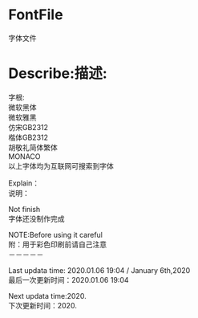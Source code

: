 # FontFile
字体文件

          
Describe:描述:              </br>
==========

字根:                         </br>
微软黑体                      </br>
微软雅黑                      </br>
仿宋GB2312                    </br>
楷体GB2312                    </br>
胡敬礼简体繁体                 </br>
MONACO                        </br>
以上字体均为互联网可搜索到字体   </br>

Explain：                   </br>
说明：                       </br>




Not finish                  </br>
字体还没制作完成              </br>






NOTE:Before using it careful </br>
附：用于彩色印刷前请自己注意　　　</br>
－－－－－           </br>

Last updata time: 2020.01.06 19:04  /  January 6th,2020    </br>
最后一次更新时间：2020.01.06 19:04                          </br>

Next updata time:2020.                          </br>
下次更新时间：2020.                               </br>
